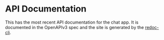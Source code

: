 # API Documentation

This has the most recent API documentation for the chat app. It is documented in the OpenAPIv3 spec and the site is generated by the [redoc-cli](https://github.com/Redocly/redoc/blob/master/cli/README.md).
